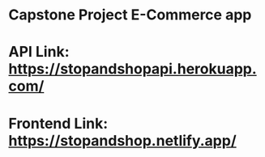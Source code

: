 # Capstone Project E-Commerce app

# API Link: https://stopandshopapi.herokuapp.com/

# Frontend Link: https://stopandshop.netlify.app/

